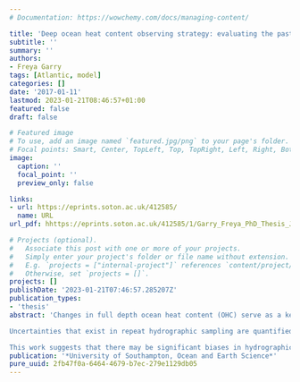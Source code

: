 ```yaml
---
# Documentation: https://wowchemy.com/docs/managing-content/

title: 'Deep ocean heat content observing strategy: evaluating the past and preparing for the future'
subtitle: ''
summary: ''
authors:
- Freya Garry
tags: [Atlantic, model]
categories: []
date: '2017-01-11'
lastmod: 2023-01-21T08:46:57+01:00
featured: false
draft: false

# Featured image
# To use, add an image named `featured.jpg/png` to your page's folder.
# Focal points: Smart, Center, TopLeft, Top, TopRight, Left, Right, BottomLeft, Bottom, BottomRight.
image:
  caption: ''
  focal_point: ''
  preview_only: false

links:
- url: https://eprints.soton.ac.uk/412585/
  name: URL
url_pdf: hhttps://eprints.soton.ac.uk/412585/1/Garry_Freya_PhD_Thesis_June_17.pdf

# Projects (optional).
#   Associate this post with one or more of your projects.
#   Simply enter your project's folder or file name without extension.
#   E.g. `projects = ["internal-project"]` references `content/project/deep-learning/index.md`.
#   Otherwise, set `projects = []`.
projects: []
publishDate: '2023-01-21T07:46:57.285207Z'
publication_types:
- 'thesis'
abstract: 'Changes in full depth ocean heat content (OHC) serve as a key metric of climate change with accurate measurements vital to reduce uncertainties in other climate metrics such as the planetary energy imbalance and to improve global and re- gional sea level rise prediction. The below 2000 m ocean experiences low frequency sampling in time and space; over the last 30 years hydrographic ship transects were typically repeated every 5 - 10 years, covering a small fraction of the oceans.

Uncertainties that exist in repeat hydrographic sampling are quantified here by deploying a pseudo hydrographic sampling array in high resolution ocean model output. Through comparison to the complete model output, this work presents an estimation of temporal and spatial biases that may exist in calculations of decadal OHC change below 2000 m from hydrographic sampling. In addition, longer times- cale changes in OHC and its spatial variations are revealed using centennial length simulations from four coupled climate models. The spatial structure and depth structure of OHC change are evaluated in anthropogenically unforced and forced scenarios to identify key regions and depths for future deep OHC observing.

This work suggests that there may be significant biases in hydrographic sampling in the upper deep ocean such that during the period 1990 - 2010 only around a third to a half of the magnitude of the OHC warming trend was captured by hydrography between 2000 - 2700 m. Biases are much smaller below 3500 m, but still differ in magnitude regionally, with spatial and temporal biases dominating in different basins. On average 82% of the trend between 2000 m and the seafloor is captured by hydrographic style sampling. Past and future coupled climate model scenarios suggest that decadal ocean heat content change experiences the largest variations across the Southern and Atlantic Oceans. This work clearly motivates the deployment of a deep ocean observing strategy with higher temporal and spatial resolution than current hydrography, especially between 2000 - 4000 m, and with particularly high resolution sampling in the Southern and Atlantic Oceans.'
publication: '*University of Southampton, Ocean and Earth Science*'
pure_uuid: 2fb47f0a-6464-4679-b7ec-279e1129db05
---
```

